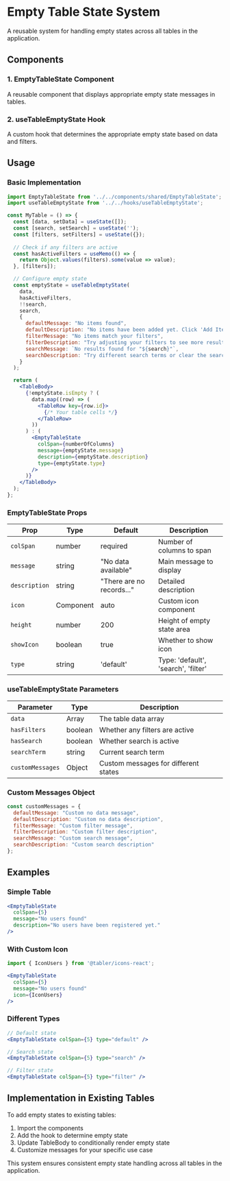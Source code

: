 # Empty Table State System

A reusable system for handling empty states across all tables in the application.

## Components

### 1. EmptyTableState Component
A reusable component that displays appropriate empty state messages in tables.

### 2. useTableEmptyState Hook
A custom hook that determines the appropriate empty state based on data and filters.

## Usage

### Basic Implementation

```jsx
import EmptyTableState from '../../components/shared/EmptyTableState';
import useTableEmptyState from '../../hooks/useTableEmptyState';

const MyTable = () => {
  const [data, setData] = useState([]);
  const [search, setSearch] = useState('');
  const [filters, setFilters] = useState({});
  
  // Check if any filters are active
  const hasActiveFilters = useMemo(() => {
    return Object.values(filters).some(value => value);
  }, [filters]);

  // Configure empty state
  const emptyState = useTableEmptyState(
    data,
    hasActiveFilters,
    !!search,
    search,
    {
      defaultMessage: "No items found",
      defaultDescription: "No items have been added yet. Click 'Add Item' to get started.",
      filterMessage: "No items match your filters",
      filterDescription: "Try adjusting your filters to see more results.",
      searchMessage: `No results found for "${search}"`,
      searchDescription: "Try different search terms or clear the search."
    }
  );

  return (
    <TableBody>
      {!emptyState.isEmpty ? (
        data.map((row) => (
          <TableRow key={row.id}>
            {/* Your table cells */}
          </TableRow>
        ))
      ) : (
        <EmptyTableState 
          colSpan={numberOfColumns}
          message={emptyState.message}
          description={emptyState.description}
          type={emptyState.type}
        />
      )}
    </TableBody>
  );
};
```

### EmptyTableState Props

| Prop | Type | Default | Description |
|------|------|---------|-------------|
| `colSpan` | number | required | Number of columns to span |
| `message` | string | "No data available" | Main message to display |
| `description` | string | "There are no records..." | Detailed description |
| `icon` | Component | auto | Custom icon component |
| `height` | number | 200 | Height of empty state area |
| `showIcon` | boolean | true | Whether to show icon |
| `type` | string | 'default' | Type: 'default', 'search', 'filter' |

### useTableEmptyState Parameters

| Parameter | Type | Description |
|-----------|------|-------------|
| `data` | Array | The table data array |
| `hasFilters` | boolean | Whether any filters are active |
| `hasSearch` | boolean | Whether search is active |
| `searchTerm` | string | Current search term |
| `customMessages` | Object | Custom messages for different states |

### Custom Messages Object

```jsx
const customMessages = {
  defaultMessage: "Custom no data message",
  defaultDescription: "Custom no data description",
  filterMessage: "Custom filter message", 
  filterDescription: "Custom filter description",
  searchMessage: "Custom search message",
  searchDescription: "Custom search description"
};
```

## Examples

### Simple Table
```jsx
<EmptyTableState 
  colSpan={5}
  message="No users found"
  description="No users have been registered yet."
/>
```

### With Custom Icon
```jsx
import { IconUsers } from '@tabler/icons-react';

<EmptyTableState 
  colSpan={5}
  message="No users found"
  icon={IconUsers}
/>
```

### Different Types
```jsx
// Default state
<EmptyTableState colSpan={5} type="default" />

// Search state  
<EmptyTableState colSpan={5} type="search" />

// Filter state
<EmptyTableState colSpan={5} type="filter" />
```

## Implementation in Existing Tables

To add empty states to existing tables:

1. Import the components
2. Add the hook to determine empty state
3. Update TableBody to conditionally render empty state
4. Customize messages for your specific use case

This system ensures consistent empty state handling across all tables in the application.

